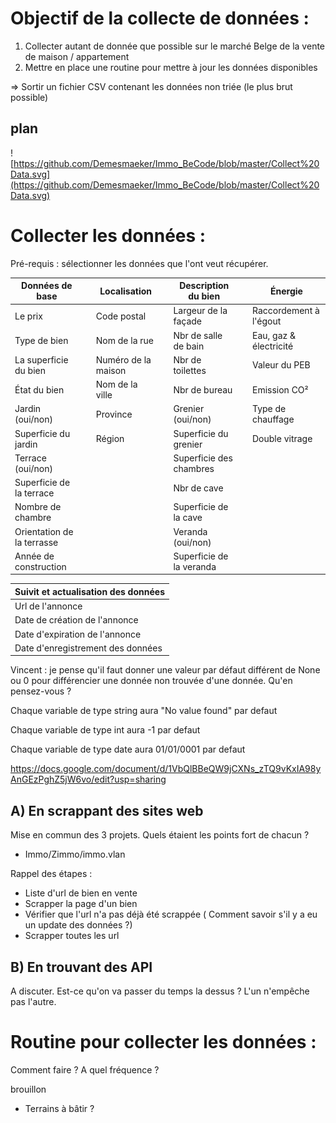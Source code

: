 
# Objectif de la collecte de données : 

  1) Collecter autant de donnée que possible sur le marché Belge de la vente de maison / appartement
  2) Mettre en place une routine pour mettre à jour les données disponibles

=> Sortir un fichier CSV contenant les données non triée (le plus brut possible)

## plan

![https://github.com/Demesmaeker/Immo_BeCode/blob/master/Collect%20Data.svg](https://github.com/Demesmaeker/Immo_BeCode/blob/master/Collect%20Data.svg)


# Collecter les données :

Pré-requis : sélectionner les données que l'ont veut récupérer.

| Données de base  | | Localisation|| Description du bien || Énergie| 
| ------------- |-------------|-------------|-------------|------------- |-------------|-------------| 
|Le prix|| Code postal|| Largeur de la façade ||Raccordement à l'égout| 
|Type de bien|| Nom de la rue || Nbr de salle de bain ||Eau, gaz & électricité| 
|La superficie du bien|| Numéro de la maison|| Nbr de toilettes ||Valeur du PEB| 
|État du bien|| Nom de la ville|| Nbr de bureau||Emission CO²| 
|Jardin (oui/non)|| Province|| Grenier (oui/non)||Type de chauffage| 
|Superficie du jardin|| Région|| Superficie du grenier ||Double vitrage| 
|Terrace (oui/non)|||| Superficie des chambres||| 
|Superficie de la terrace|||| Nbr de cave||| 
|Nombre de chambre||||Superficie de la cave ||| 
|Orientation de la terrasse||||Veranda (oui/non)|
| Année de construction | |||Superficie de la veranda|

| Suivit et actualisation des données |
| ------------- |
| Url de l'annonce |
| Date de création de l'annonce |
| Date d'expiration de l'annonce |
| Date d'enregistrement des données  |

Vincent : je pense qu'il faut donner une valeur par défaut différent de None ou 0 pour différencier une donnée non trouvée d'une donnée.
Qu'en pensez-vous ?

Chaque variable de type string aura "No value found" par defaut

Chaque variable de type int aura -1 par defaut

Chaque variable de type date aura 01/01/0001 par defaut

https://docs.google.com/document/d/1VbQlBBeQW9jCXNs_zTQ9vKxIA98yAnGEzPghZ5jW6vo/edit?usp=sharing

## A) En scrappant des sites web

Mise en commun des 3 projets. Quels étaient les points fort de chacun ?

  - Immo/Zimmo/immo.vlan

Rappel des étapes :

- Liste d'url de bien en vente
- Scrapper la page d'un bien
- Vérifier que l'url n'a pas déjà été scrappée ( Comment savoir s'il y a eu un update des données ?)
- Scrapper toutes les url

## B) En trouvant des API

A discuter. Est-ce qu'on va passer du temps la dessus ?
L'un n'empêche pas l'autre.

# Routine pour collecter les données :

Comment faire ?
A quel fréquence ?



brouillon 

  - Terrains à bâtir ?
  
 
